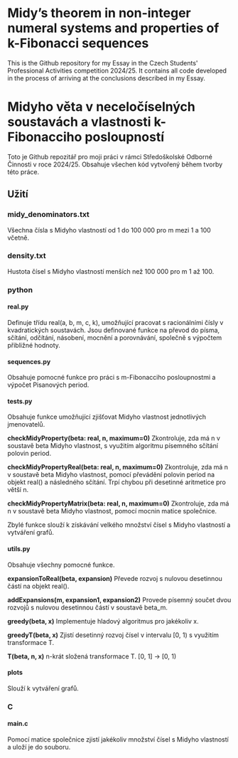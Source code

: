# Midy’s theorem in non-integer numeral systems and properties of k-Fibonacci sequences

This is the Github repository for my Essay in the Czech Students' Professional Activities competition 2024/25. It contains all code developed in the process of arriving at the conclusions described in my Essay.

# Midyho věta v neceločíselných soustavách a vlastnosti k-Fibonacciho posloupností

Toto je Github repozitář pro moji práci v rámci Středoškolské Odborné Činnosti v roce 2024/25. Obsahuje všechen kód vytvořený během tvorby této práce.

## Užití

### midy_denominators.txt

Všechna čísla s Midyho vlastností od 1 do 100 000 pro m mezi 1 a 100 včetně.

### density.txt

Hustota čísel s Midyho vlastností menších než 100 000 pro m 1 až 100.

### python

#### real.py

Definuje třídu real(a, b, m, c, k), umožňující pracovat s racionálními čísly v kvadratických soustavách. Jsou definované funkce na převod do písma, sčítání, odčítání, násobení, mocnění a porovnávání, společně s výpočtem přibližné hodnoty.

#### sequences.py

Obsahuje pomocné funkce pro práci s m-Fibonacciho posloupnostmi a výpočet Pisanových period.

#### tests.py

Obsahuje funkce umožňující zjišťovat Midyho vlastnost jednotlivých jmenovatelů.

**checkMidyProperty(beta: real, n, maximum=0)**
Zkontroluje, zda má n v soustavě beta Midyho vlastnost, s využitím algoritmu písemného sčítání polovin period.

**checkMidyPropertyReal(beta: real, n, maximum=0)**
Zkontroluje, zda má n v soustavě beta Midyho vlastnost, pomocí převádění polovin period na objekt real() a následného sčítání. Trpí chybou při desetinné aritmetice pro větší n.

**checkMidyPropertyMatrix(beta: real, n, maximum=0)**
Zkontroluje, zda má n v soustavě beta Midyho vlastnost, pomocí mocnin matice společnice.

Zbylé funkce slouží k získávání velkého množství čísel s Midyho vlastností a vytváření grafů.

#### utils.py

Obsahuje všechny pomocné funkce.

**expansionToReal(beta, expansion)**
Převede rozvoj s nulovou desetinnou částí na objekt real().

**addExpansions(m, expansion1, expansion2)**
Provede písemný součet dvou rozvojů s nulovou desetinnou částí v soustavě beta_m.

**greedy(beta, x)**
Implementuje hladový algoritmus pro jakékoliv x.

**greedyT(beta, x)**
Zjistí desetinný rozvoj čísel v intervalu [0, 1) s využitím transformace T.

**T(beta, n, x)**
n-krát složená transformace T. [0, 1] -> [0, 1)

#### plots

Slouží k vytváření grafů.

### C

#### main.c

Pomocí matice společnice zjistí jakékoliv množství čísel s Midyho vlastností a uloží je do souboru.
